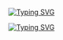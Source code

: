 <p align="center">
 <a href="https://git.io/typing-svg">
  <img src="https://readme-typing-svg.herokuapp.com?font=Roboto&weight=700&size=30&duration=1&pause=1000&color=4E2B7A&background=FFFFFF00&center=true&vCenter=true&random=false&width=500&lines=Wladisluv" alt="Typing SVG" />
 </a>
</p>

<p align="center">
 <a href="https://git.io/typing-svg">
  <img src="https://readme-typing-svg.herokuapp.com?font=Roboto&weight=700&size=26&duration=1&pause=1000&color=4E2B7A&background=FFFFFF00&center=true&vCenter=true&random=false&width=500&lines=Frontend+developer" alt="Typing SVG" />
 </a>
</p>
